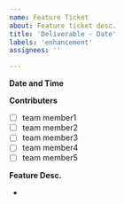 ```yaml
---
name: Feature Ticket
about: Feature ticket desc.
title: 'Deliverable - Date'
labels: 'enhancement'
assignees: ''

---
```


**Date and Time**

**Contributers**

- [ ] team member1
- [ ] team member2
- [ ] team member3
- [ ] team member4
- [ ] team member5

**Feature Desc.**

- 
